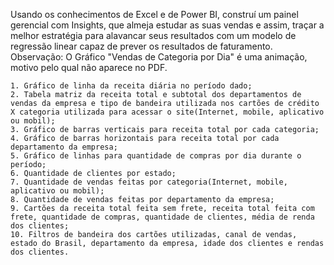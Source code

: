 Usando os conhecimentos de Excel e de Power BI, construí um painel gerencial com Insights, que almeja estudar as suas vendas e assim, traçar a melhor estratégia para
alavancar seus resultados com um modelo de regressão linear capaz de prever os resultados de faturamento.
Observação: O Gráfico "Vendas de Categoria por Dia" é uma animação, motivo pelo qual não aparece no PDF.


    1. Gráfico de linha da receita diária no período dado;
    2. Tabela matriz da receita total e subtotal dos departamentos de vendas da empresa e tipo de bandeira utilizada nos cartões de crédito X categoria utilizada para acessar o site(Internet, mobile, aplicativo ou mobil);
    3. Gráfico de barras verticais para receita total por cada categoria;
    4. Gráfico de barras horizontais para receita total por cada departamento da empresa;
    5. Gráfico de linhas para quantidade de compras por dia durante o período;
    6. Quantidade de clientes por estado;
    7. Quantidade de vendas feitas por categoria(Internet, mobile, aplicativo ou mobil);
    8. Quantidade de vendas feitas por departamento da empresa;
    9. Cartões da receita total feita sem frete, receita total feita com frete, quantidade de compras, quantidade de clientes, média de renda dos clientes;
    10. Filtros de bandeira dos cartões utilizadas, canal de vendas, estado do Brasil, departamento da empresa, idade dos clientes e rendas dos clientes.
